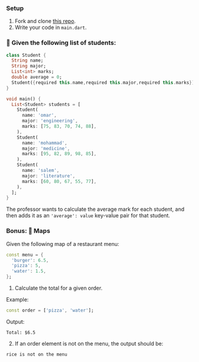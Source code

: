 ### Setup
1. Fork and clone [this repo](https://github.com/JoinCODED/Task-Dart-Maps-NestedMaps).
2. Write your code in `main.dart`.

### 🍋 Given the following list of students:

```dart
class Student {
  String name;
  String major;
  List<int> marks;
  double average = 0;
  Student({required this.name,required this.major,required this.marks});
}

void main() {
  List<Student> students = [
    Student(
      name: 'omar',
      major: 'engineering',
      marks: [75, 83, 70, 74, 88],
    ),
    Student(
      name: 'mohammad',
      major: 'medicine',
      marks: [95, 82, 89, 98, 85],
    ),
    Student(
      name: 'salem',
      major: 'literature',
      marks: [60, 80, 67, 55, 77],
    ),
  ];
}
```

The professor wants to calculate the average mark for each student, and then adds it as an `'average': value` key-value pair for that student.

### Bonus: 🍋 Maps

Given the following map of a restaurant menu:

```dart
const menu = {
  'burger': 6.5,
  'pizza': 5,
  'water': 1.5,
};
```

1. Calculate the total for a given order.

Example:

```dart
const order = ['pizza', 'water'];
```

Output:

```
Total: $6.5
```

2. If an order element is not on the menu, the output should be:

```
rice is not on the menu
```

